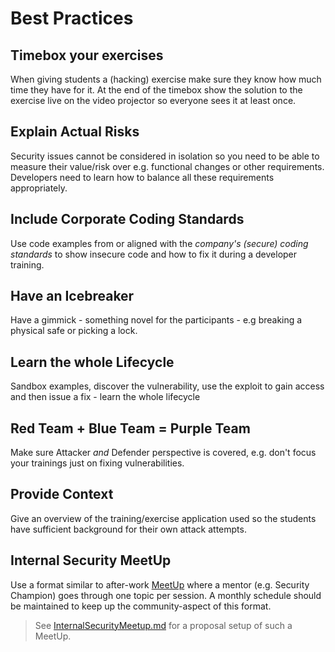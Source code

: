 # Best Practices

## Timebox your exercises

When giving students a (hacking) exercise make sure they know how much
time they have for it. At the end of the timebox show the solution to
the exercise live on the video projector so everyone sees it at least
once.

## Explain Actual Risks

Security issues cannot be considered in isolation so you need to be able
to measure their value/risk over e.g. functional changes or other
requirements. Developers need to learn how to balance all these
requirements appropriately.

## Include Corporate Coding Standards

Use code examples from or aligned with the _company's (secure) coding
standards_ to show insecure code and how to fix it during a developer
training.

##  Have an Icebreaker

Have a gimmick - something novel for the participants - e.g breaking a
physical safe or picking a lock.

## Learn the whole Lifecycle

Sandbox examples, discover the vulnerability, use the exploit to gain
access and then issue a fix - learn the whole lifecycle

## Red Team + Blue Team = Purple Team

Make sure Attacker _and_ Defender perspective is covered, e.g. don't
focus your trainings just on fixing vulnerabilities.

## Provide Context

Give an overview of the training/exercise application used so the
students have sufficient background for their own attack attempts.

## Internal Security MeetUp

Use a format similar to after-work [MeetUp](https://meetup.com) where a
mentor (e.g. Security Champion) goes through one topic per session. A
monthly schedule should be maintained to keep up the community-aspect of
this format.

> See [InternalSecurityMeetup.md](InternalSecurityMeetup.md) for a
> proposal setup of such a MeetUp.

